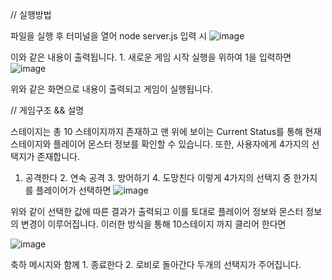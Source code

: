 // 실행방법

파일을 실행 후 터미널을 열어 node server.js 입력 시 
![image](https://github.com/user-attachments/assets/f1547c2e-f63e-4606-81be-b09d4412fdb5)

이와 같은 내용이 출력됩니다. 1. 새로운 게임 시작 실행을 위하여 1을 입력하면
![image](https://github.com/user-attachments/assets/46fe2cfd-bafd-4d4f-85a7-09f883eaf134)

위와 같은 화면으로 내용이 출력되고 게임이 실행됩니다.

// 게임구조 && 설명

스테이지는 총 10 스테이지까지 존재하고 맨 위에 보이는 Current Status를 통해 현재 스테이지와 플레이어 몬스터 정보를 확인할 수 있습니다.
또한, 사용자에게 4가지의 선택지가 존재합니다.
1. 공격한다 2. 연속 공격 3. 방어하기 4. 도망친다 이렇게 4가지의 선택지 중 한가지를 플레이어가 선택하면
![image](https://github.com/user-attachments/assets/8ec7f665-3c23-4702-949a-8b1128409a2d)

위와 같이 선택한 값에 따른 결과가 출력되고 이를 토대로 플레이어 정보와 몬스터 정보의 변경이 이루어집니다.
이러한 방식을 통해 10스테이지 까지 클리어 한다면

![image](https://github.com/user-attachments/assets/d6544acb-7fd4-4d53-a265-ae89c5cb6d45)

축하 메시지와 함께 1. 종료한다 2. 로비로 돌아간다 두개의 선택지가 주어집니다.

